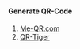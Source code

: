 #### Generate QR-Code 
1. [Me-QR.com](https://me-qr.com/qr-code-generator/qr)
2. [QR-Tiger](https://www.qrcode-tiger.com/?type=url)
